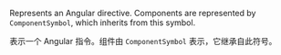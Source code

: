Represents an Angular directive. Components are represented by `ComponentSymbol`, which inherits
from this symbol.

表示一个 Angular 指令。组件由 `ComponentSymbol` 表示，它继承自此符号。